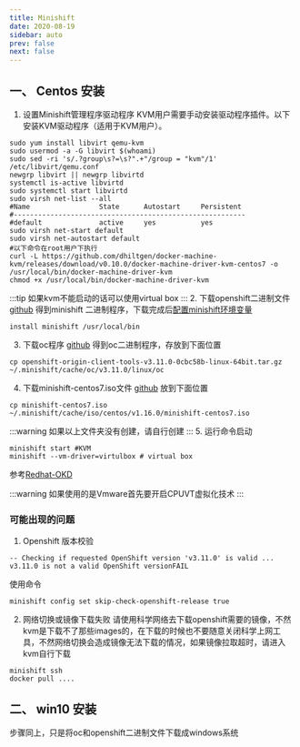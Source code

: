 ```yaml
---
title: Minishift
date: 2020-08-19
sidebar: auto
prev: false
next: false
---
```


## 一、 Centos 安装
1. 设置Minishift管理程序驱动程序
KVM用户需要手动安装驱动程序插件。以下安装KVM驱动程序（适用于KVM用户）。
```shell
sudo yum install libvirt qemu-kvm
sudo usermod -a -G libvirt $(whoami)
sudo sed -ri 's/.?group\s?=\s?".+"/group = "kvm"/1' /etc/libvirt/qemu.conf
newgrp libvirt || newgrp libvirtd
systemctl is-active libvirtd
sudo systemctl start libvirtd
sudo virsh net-list --all
#Name                 State      Autostart     Persistent
#---------------------------------------------------------
#default              active     yes           yes
sudo virsh net-start default
sudo virsh net-autostart default
#以下命令在root用户下执行
curl -L https://github.com/dhiltgen/docker-machine-kvm/releases/download/v0.10.0/docker-machine-driver-kvm-centos7 -o /usr/local/bin/docker-machine-driver-kvm
chmod +x /usr/local/bin/docker-machine-driver-kvm
```
:::tip 
如果kvm不能启动的话可以使用virtual box
:::
2. 下载openshift二进制文件
[github](https://github.com/minishift/minishift/releases/download/v1.34.2/minishift-1.34.2-linux-amd64.tgz)
得到minishift 二进制程序，下载完成后[配置minishift环境变量](../../foundation/linux#_1-6-设置环境变量)

```shell
install minishift /usr/local/bin
```

3. 下载oc程序
[github](https://github.com/openshift/origin/releases/download/v3.11.0/openshift-origin-client-tools-v3.11.0-0cbc58b-linux-64bit.tar.gz)
得到oc二进制程序，存放到下面位置
```shell
cp openshift-origin-client-tools-v3.11.0-0cbc58b-linux-64bit.tar.gz ~/.minishift/cache/oc/v3.11.0/linux/oc
```

4. 下载minishift-centos7.iso文件
[github](https://github.com/minishift/minishift-centos-iso/releases/download/v1.16.0/minishift-centos7.iso)
放到下面位置
```shell
cp minishift-centos7.iso ~/.minishift/cache/iso/centos/v1.16.0/minishift-centos7.iso 
```

:::warning 
如果以上文件夹没有创建，请自行创建
:::
5. 运行命令启动
```shell
minishift start #KVM
minishift --vm-driver=virtulbox # virtual box
```

参考[Redhat-OKD](https://docs.okd.io/3.11/minishift/using/basic-usage.html)

:::warning
如果使用的是Vmware首先要开启CPUVT虚拟化技术
:::

### 可能出现的问题
1. Openshift 版本校验
```shell
-- Checking if requested OpenShift version 'v3.11.0' is valid ... v3.11.0 is not a valid OpenShift versionFAIL
```
使用命令
```shell
minishift config set skip-check-openshift-release true
```

2. 网络切换或镜像下载失败
请使用科学网络去下载openshift需要的镜像，不然kvm是下载不了那些images的，在下载的时候也不要随意关闭科学上网工具，不然网络切换会造成镜像无法下载的情况，如果镜像拉取超时，请进入kvm自行下载
```shell
minishift ssh
docker pull ....
```

## 二、 win10 安装

步骤同上，只是将oc和openshift二进制文件下载成windows系统



